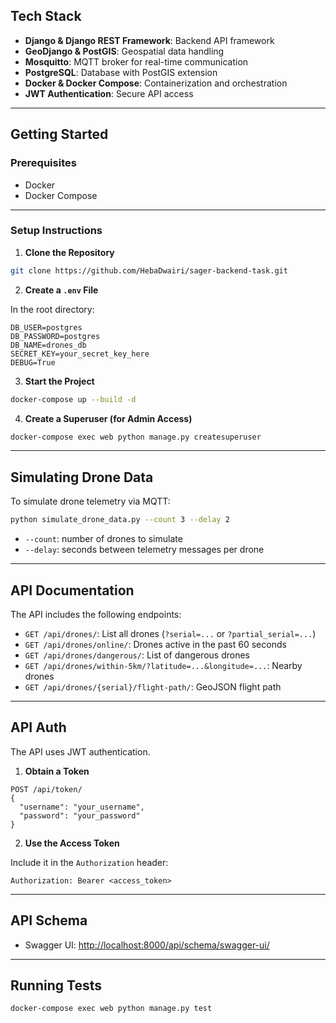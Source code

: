 

## Tech Stack

- **Django & Django REST Framework**: Backend API framework
- **GeoDjango & PostGIS**: Geospatial data handling
- **Mosquitto**: MQTT broker for real-time communication
- **PostgreSQL**: Database with PostGIS extension
- **Docker & Docker Compose**: Containerization and orchestration
- **JWT Authentication**: Secure API access

---

## Getting Started

### Prerequisites

- Docker
- Docker Compose
---

### Setup Instructions

1. **Clone the Repository**

```bash
git clone https://github.com/HebaDwairi/sager-backend-task.git

```

2. **Create a `.env` File**

In the root directory:

```env
DB_USER=postgres
DB_PASSWORD=postgres
DB_NAME=drones_db
SECRET_KEY=your_secret_key_here
DEBUG=True
```

3. **Start the Project**

```bash
docker-compose up --build -d
```

4. **Create a Superuser (for Admin Access)**

```bash
docker-compose exec web python manage.py createsuperuser
```

---

## Simulating Drone Data

To simulate drone telemetry via MQTT:

```bash
python simulate_drone_data.py --count 3 --delay 2
```

- `--count`: number of drones to simulate
- `--delay`: seconds between telemetry messages per drone

---

## API Documentation

The API includes the following endpoints:

- `GET /api/drones/`: List all drones (`?serial=...` or `?partial_serial=...`)
- `GET /api/drones/online/`: Drones active in the past 60 seconds
- `GET /api/drones/dangerous/`: List of dangerous drones
- `GET /api/drones/within-5km/?latitude=...&longitude=...`: Nearby drones
- `GET /api/drones/{serial}/flight-path/`: GeoJSON flight path

---

## API Auth

The API uses JWT authentication.

1. **Obtain a Token**

```http
POST /api/token/
{
  "username": "your_username",
  "password": "your_password"
}
```

2. **Use the Access Token**

Include it in the `Authorization` header:

```http
Authorization: Bearer <access_token>
```

---

## API Schema

- Swagger UI: [http://localhost:8000/api/schema/swagger-ui/](http://localhost:8000/api/schema/swagger-ui/)


---


## Running Tests


```bash
docker-compose exec web python manage.py test
```